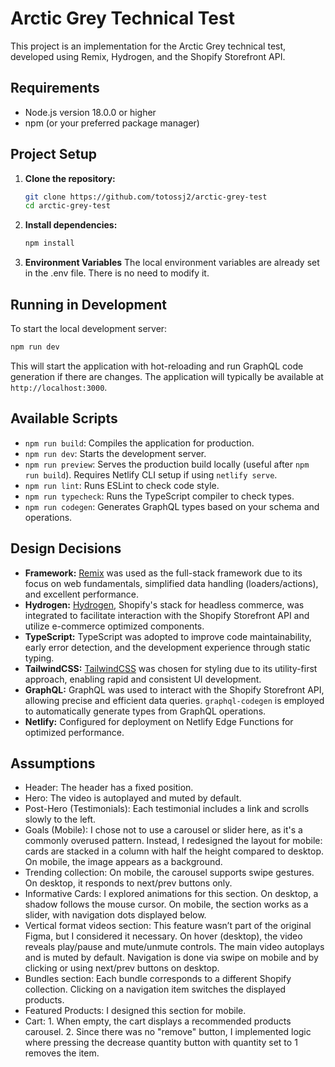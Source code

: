# Arctic Grey Technical Test

This project is an implementation for the Arctic Grey technical test, developed using Remix, Hydrogen, and the Shopify Storefront API.

## Requirements

- Node.js version 18.0.0 or higher
- npm (or your preferred package manager)

## Project Setup

1.  **Clone the repository:**
    ```bash
    git clone https://github.com/totossj2/arctic-grey-test
    cd arctic-grey-test
    ```

2.  **Install dependencies:**
    ```bash
    npm install
    ```

3.  **Environment Variables**
    The local environment variables are already set in the .env file. There is no need to modify it.

## Running in Development

To start the local development server:

```bash
npm run dev
```

This will start the application with hot-reloading and run GraphQL code generation if there are changes. The application will typically be available at `http://localhost:3000`.

## Available Scripts

-   `npm run build`: Compiles the application for production.
-   `npm run dev`: Starts the development server.
-   `npm run preview`: Serves the production build locally (useful after `npm run build`). Requires Netlify CLI setup if using `netlify serve`.
-   `npm run lint`: Runs ESLint to check code style.
-   `npm run typecheck`: Runs the TypeScript compiler to check types.
-   `npm run codegen`: Generates GraphQL types based on your schema and operations.

## Design Decisions

-   **Framework:** [Remix](https://remix.run/) was used as the full-stack framework due to its focus on web fundamentals, simplified data handling (loaders/actions), and excellent performance.
-   **Hydrogen:** [Hydrogen](https://shopify.dev/custom-storefronts/hydrogen), Shopify's stack for headless commerce, was integrated to facilitate interaction with the Shopify Storefront API and utilize e-commerce optimized components.
-   **TypeScript:** TypeScript was adopted to improve code maintainability, early error detection, and the development experience through static typing.
-   **TailwindCSS:** [TailwindCSS](https://tailwindcss.com/) was chosen for styling due to its utility-first approach, enabling rapid and consistent UI development.
-   **GraphQL:** GraphQL was used to interact with the Shopify Storefront API, allowing precise and efficient data queries. `graphql-codegen` is employed to automatically generate types from GraphQL operations.
-   **Netlify:** Configured for deployment on Netlify Edge Functions for optimized performance.

## Assumptions

- Header: The header has a fixed position.
- Hero: The video is autoplayed and muted by default.
- Post-Hero (Testimonials): Each testimonial includes a link and scrolls slowly to the left.
- Goals (Mobile): I chose not to use a carousel or slider here, as it's a commonly overused pattern. Instead, I redesigned the layout for mobile: cards are stacked in a column with half the height compared to desktop. On mobile, the image appears as a background.
- Trending collection: On mobile, the carousel supports swipe gestures. On desktop, it responds to next/prev buttons only.
- Informative Cards: I explored animations for this section. On desktop, a shadow follows the mouse cursor. On mobile, the section works as a slider, with navigation dots displayed below.
- Vertical format videos section: This feature wasn’t part of the original Figma, but I considered it necessary. On hover (desktop), the video reveals play/pause and mute/unmute controls. The main video autoplays and is muted by default. Navigation is done via swipe on mobile and by clicking or using next/prev buttons on desktop.
- Bundles section: Each bundle corresponds to a different Shopify collection. Clicking on a navigation item switches the displayed products.
- Featured Products: I designed this section for mobile.
- Cart: 1. When empty, the cart displays a recommended products carousel.
        2. Since there was no "remove" button, I implemented logic where pressing the decrease quantity button with quantity set to 1 removes the item.